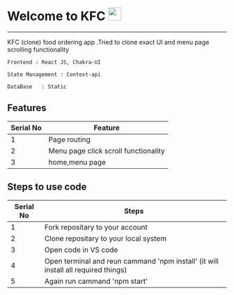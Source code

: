# Welcome to KFC <img src="https://raw.githubusercontent.com/MartinHeinz/MartinHeinz/master/wave.gif" width="30px">
---
KFC (clone) food ordering app .Tried to clone exact UI and menu page scrolling functionality  

   ```
   Frontend : React JS, Chakra-UI
   
   State Management : Context-api
   
   DataBase   : Static
   ```
   ## Features

 | Serial No            | Feature                                                              |
| ----------------- | ------------------------------------------------------------------ |
| 1 | Page routing |
| 2 | Menu page click scroll functionality |
| 3 | home,menu page |
   
   ## Steps to use code

 | Serial No            | Steps                                                            |
| ----------------- | ------------------------------------------------------------------ |
| 1 | Fork repositary to your account |
| 2 | Clone repositary to your local system |
| 3 | Open code in VS code  |
| 4 | Open terminal and reun cammand 'npm install' (it will install all required things) |
| 5 | Again run cammand 'npm start' |



